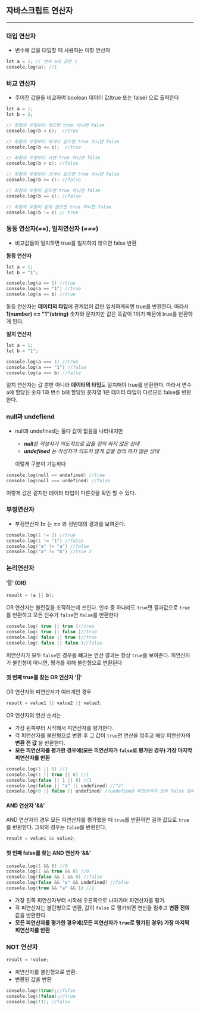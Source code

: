 ## 자바스크립트 연산자
* * * 
### 대입 연산자

 + 변수에 값을 대입할 때 사용하는 이항 연산자	

```C
let a = 1; // 변수 a의 값은 1
console.log(a); //1
```

### 비교 연산자

+ 주어진 값을들 비교하여 boolean 데이터 값(true 또는 false) 으로 출력한다

```C
let a = 1; 
let b = 2; 

// 좌항과 우항보다 작으면 true 아니면 false
console.log(b < c);  //true

// 좌항과 우항보다 작거나 같으면 true 아니면 false
console.log(b <= c);  //true

// 좌항과 우항보다 크면 true 아니면 false
console.log(b > c); //false

// 좌항과 우항보다 크거나 같으면 true 아니면 false
console.log(b >= c); //false

// 좌항과 우항이 같으면 true 아니면 false
console.log(b == c); //false

// 좌항과 우항이 같지 않으면 true 아니면 false
console.log(b != c) // true

```

### 동등 연산자(*==*), 일치연산자 (*===*)

+ 비교값들이 일치하면 true를 일치하지 않으면 false 반환 

**동등 연산자**

```C
let a = 1; 
let b = "1"; 

console.log(a == 1) //true 
console.log(a == "1") //true 
console.log(a == b) //true 
```

동등 연산자는 **데이터의 타입**에 관계없이 값만 일치하게되면 true를 반환한다.
따라서 **1(number) == "1"(string)** 숫자와 문자지만 값은 똑같이 1이기 때문에 true를 반환하게 된다.

**일치 연산자**

```C
let a = 1; 
let b = "1"; 

console.log(a === 1) //true 
console.log(a === "1") //false 
console.log(a === b) //false 
```

일치 연산자는 값 뿐만 아니라 **데이터의 타입**도 일치해야 true를 반환한다.
따라서 변수 a에 할당된 숫자 1과 변수 b에 할당된 문자열 1은 데이터 타입이 다르므로 false를 반환한다.


### null과 undefiend

+ null과 undefined는 둘다 값이 없음을 나타내지만
	- _**null**은 작성자가 의도적으로 값을 정의 하지 않은 상태_
	- _**undefined** 는 작성자가 의도치 않게 값을 정의 하지 않은 상태_

	이렇게 구분이 가능하다

```C
console.log(null == undefined) //true
console.log(null === undefined) //false 
```
이렇게 값은 같지만 데이터 타입이 다른것을 확인 할 수 있다.


### 부정연산자

+ 부정연산자  **!=** 는  **==** 와 정반대의 결과를 보여준다.

```C
console.log(1 != 2) //true 
console.log(1 != "1") //false 
console.log("a" != "a") //false 
console.log("a" != "b") //true z
```



### 논리연산자

#### '||' (OR)

```C
result = (a || b);
```

OR 연산자는 불린값을 조작하는데 쓰인다. 인수 중 하나라도 `true`면 결과값으로 `true`를 반환하고 모든 인수가 `false`면 `false`를 반환한다


```C
console.log( true || true )//true
console.log( true || false )//true
console.log( false || true )//true
console.log( false || false )//false
```
피연산자가 모두 `false`인 경우를 뺴고는 연산 결과는 항상 `true`를 보여준다.
피연산자가 불린형이 아니면, 평가를 위해 불린형으로 변환된다


#### 첫 번째 true를 찾는 OR 연산자 '||'

OR 연산자와 피연산자가 여러개인 경우

```C
result = value1 || value2 || value3;
```
OR 연산자의 연산 순서는

* 가장 왼쪽부터 시작해서 피연산자를 평가한다.
* 각 피연산자를 불린형으로 변환 후 그 값이 `true`면 연산을 멈추고 해당 피연산자의 __변환 전 값__ 을 반환한다.
* __모든 피연산자를 평가한 경우에(모든 피연산자가 `false`로 평가된 경우) 가장 마지막 피연산자를 반환__

```c
console.log(1 || 0) //1
console.log(1 || true || 0) //1
console.log(false || 1 || 0) //1
console.log(false || "a" || undefined) //"a"
console.log(0 || false || undefined) //undefined 피연산자가 모두 false 일때
```

#### AND 연산자 '&&'

AND 연산자의 경우 모든 피연산자를 평가했을 때 `true`를 반환하면 결과 값으로 `true` 를 반환한다. 그외의 경우는 `false`를 반환한다.


```C
result = value1 && value2;
```

#### 첫 번째 false를 찾는 AND 연산자 ‘&&’

```c
console.log(1 && 0) //0
console.log(1 && true && 0) //0
console.log(false && 1 && 0) //false
console.log(false && "a" && undefined) //false
console.log(true && "a" && 1) //1
```
* 가장 왼쪽 피연산자부터 시작해 오른쪽으로 나아가며 피연산자를 평가.
* 각 피연산자는 불린형으로 변환, 값이 `false` 로 평가되면 연신을 멈추고 __변환 전의__ 값을 반환한다.
* __모든 피연산자를 평가한 경우에(모든 피연산자가 `true`로 평가된 경우) 가장 마지막 피연산자를 반환__

### NOT 연산자

```C
result = !value;
```

* 피연산자를 불린형으로 변환.
* 변환된 값을 반환

```C
console.log(!true);//false
console.log(!false);//true
console.log(!1); //false
```





